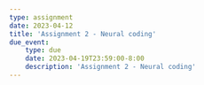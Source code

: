 ```yaml
---
type: assignment
date: 2023-04-12
title: 'Assignment 2 - Neural coding'
due_event: 
    type: due
    date: 2023-04-19T23:59:00-8:00
    description: 'Assignment 2 - Neural coding'
---
```

